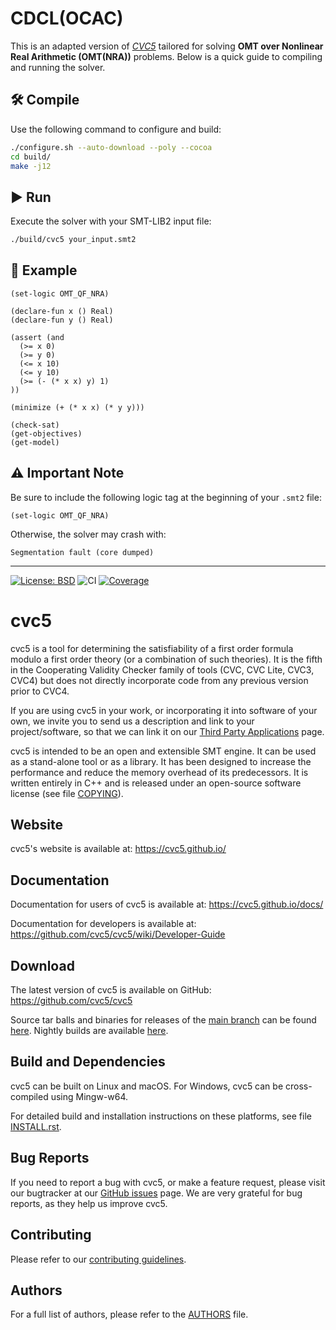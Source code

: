 # CDCL(OCAC)

This is an adapted version of [*CVC5*](https://github.com/cvc5/cvc5) tailored for solving **OMT over Nonlinear Real Arithmetic (OMT(NRA))** problems. Below is a quick guide to compiling and running the solver.

## 🛠️ Compile

Use the following command to configure and build:

```bash
./configure.sh --auto-download --poly --cocoa
cd build/
make -j12
```

## ▶️ Run

Execute the solver with your SMT-LIB2 input file:

```bash
./build/cvc5 your_input.smt2
```

## 📄 Example

```smt2
(set-logic OMT_QF_NRA)

(declare-fun x () Real)
(declare-fun y () Real)

(assert (and 
  (>= x 0)
  (>= y 0)
  (<= x 10)
  (<= y 10)
  (>= (- (* x x) y) 1)
))

(minimize (+ (* x x) (* y y)))

(check-sat)
(get-objectives)
(get-model)
```

## ⚠️ Important Note

Be sure to include the following logic tag at the beginning of your `.smt2` file:

```smt2
(set-logic OMT_QF_NRA)
```

Otherwise, the solver may crash with:

```
Segmentation fault (core dumped)
```



------------------------------------------------------

[![License: BSD](
    https://img.shields.io/badge/License-BSD%203--Clause-blue.svg)](
        https://opensource.org/licenses/BSD-3-Clause)
![CI](https://github.com/cvc5/cvc5/workflows/CI/badge.svg)
[![Coverage](
  https://img.shields.io/endpoint?url=https://cvc5.stanford.edu/downloads/builds/coverage/nightly-coverage.json)](
    https://cvc5.stanford.edu/downloads/builds/coverage)

cvc5
===============================================================================

cvc5 is a tool for determining the satisfiability of a first order formula
modulo a first order theory (or a combination of such theories).  It is the
fifth in the Cooperating Validity Checker family of tools (CVC, CVC Lite,
CVC3, CVC4) but does not directly incorporate code from any previous version
prior to CVC4.

If you are using cvc5 in your work, or incorporating it into software of your
own, we invite you to send us a description and link to your
project/software, so that we can link it on our [Third Party
Applications](https://cvc5.github.io/third-party-applications.html) page.

cvc5 is intended to be an open and extensible SMT engine.  It can be used as a
stand-alone tool or as a library.  It has been designed to increase the
performance and reduce the memory overhead of its predecessors.  It is written
entirely in C++ and is released under an open-source software license (see file
[COPYING](https://github.com/cvc5/cvc5/blob/main/COPYING)).


Website
-------------------------------------------------------------------------------
cvc5's website  is available at:
https://cvc5.github.io/

Documentation
-------------------------------------------------------------------------------
Documentation for users of cvc5 is available at:
https://cvc5.github.io/docs/

Documentation for developers is available at:
https://github.com/cvc5/cvc5/wiki/Developer-Guide

Download
-------------------------------------------------------------------------------

The latest version of cvc5 is available on GitHub:
https://github.com/cvc5/cvc5

Source tar balls and binaries for releases of the
[main branch](https://github.com/cvc5/cvc5) can be
found [here](https://github.com/cvc5/cvc5/releases).
Nightly builds are available [here](https://cvc5.github.io/downloads).


Build and Dependencies
-------------------------------------------------------------------------------

cvc5 can be built on Linux and macOS.  For Windows, cvc5 can be cross-compiled
using Mingw-w64.

For detailed build and installation instructions on these platforms,
see file [INSTALL.rst](https://github.com/cvc5/cvc5/blob/main/INSTALL.rst).


Bug Reports
-------------------------------------------------------------------------------

If you need to report a bug with cvc5, or make a feature request, please visit
our bugtracker at our [GitHub issues](https://github.com/cvc5/cvc5/issues)
page. We are very grateful for bug reports,  as they help us improve cvc5.


Contributing
-------------------------------------------------------------------------------

Please refer to our [contributing guidelines](CONTRIBUTING.md).


Authors
-------------------------------------------------------------------------------

For a full list of authors, please refer to the
[AUTHORS](https://github.com/cvc5/cvc5/blob/main/AUTHORS) file.
